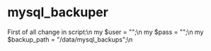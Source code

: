 # mysql_backuper
First of all change in script:\n
my $user        = "<user>";\n
my $pass        = "<password>";\n
my $backup_path = "/data/mysql_backups";\n

